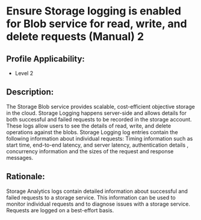 # Ensure Storage logging is enabled for Blob service for read, write, and delete requests (Manual) 2

## Profile Applicability:

- Level 2

## Description:

The Storage Blob service provides scalable, cost-efficient objective storage in the cloud. Storage Logging happens server-side and allows details for both successful and failed requests to be recorded in the storage account. These logs allow users to see the details of read, write, and delete operations against the blobs. Storage Logging log entries contain the following information about individual requests: Timing information such as start time, end-to-end latency, and server latency, authentication details , concurrency information and the sizes of the request and response messages.

## Rationale:

Storage Analytics logs contain detailed information about successful and failed requests to a storage service. This information can be used to monitor individual requests and to diagnose issues with a storage service. Requests are logged on a best-effort basis.